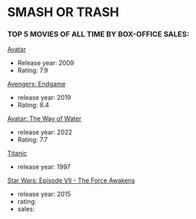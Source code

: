 # SMASH OR TRASH

### TOP 5 MOVIES OF ALL TIME BY BOX-OFFICE SALES:

[Avatar](https://m.media-amazon.com/images/M/MV5BZDA0OGQxNTItMDZkMC00N2UyLTg3MzMtYTJmNjg3Nzk5MzRiXkEyXkFqcGdeQXVyMjUzOTY1NTc@._V1_.jpg)

- Release year: 2009
- Rating: 7.9

[Avengers: Endgame](https://m.media-amazon.com/images/M/MV5BMTc5MDE2ODcwNV5BMl5BanBnXkFtZTgwMzI2NzQ2NzM@._V1_.jpg)

- release year: 2019
- Rating: 8.4

[Avatar: The Way of Water](https://m.media-amazon.com/images/M/MV5BYjhiNjBlODctY2ZiOC00YjVlLWFlNzAtNTVhNzM1YjI1NzMxXkEyXkFqcGdeQXVyMjQxNTE1MDA@._V1_FMjpg_UX1000_.jpg)

- release year: 2022
- Rating: 7.7

[Titanic](https://m.media-amazon.com/images/M/MV5BMDdmZGU3NDQtY2E5My00ZTliLWIzOTUtMTY4ZGI1YjdiNjk3XkEyXkFqcGdeQXVyNTA4NzY1MzY@._V1_.jpg)

- release year: 1997

[Star Wars: Episode VII - The Force Awakens](https://m.media-amazon.com/images/M/MV5BOTAzODEzNDAzMl5BMl5BanBnXkFtZTgwMDU1MTgzNzE@._V1_.jpg)

- release year: 2015
- rating:
- sales:
